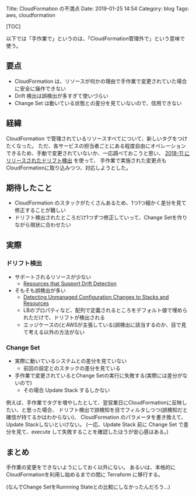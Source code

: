Title: CloudFormation の不満点
Date: 2019-01-25 14:54
Category: blog
Tags: aws, cloudformation

[TOC]


以下では「手作業で」というのは、「CloudFormation管理外で」という意味で使う。

## 要点

* CloudFormation は、リソースが何かの理由で手作業で変更されていた場合に安全に操作できない
* Drift 検出は誤検出が多すぎて使いづらい
* Change Set は動いている状態との差分を見ていないので、信用できない

## 経緯

CloudFormation で管理されているリソースすべてについて、新しいタグをつけたくなった。
ただ、各サービスの担当者ごとにある程度自由にオペレーションできるため、手動で変更されていないか、一応調べておこうと思い、
[2018-11 にリリースされたドリフト検出](https://aws.amazon.com/jp/blogs/news/new-cloudformation-drift-detection/) を使って、
手作業で実施された変更点もCloudFormationに取り込みつつ、対応しようとした。


## 期待したこと

* CloudFormation のスタックがたくさんあるため、1つ1つ細かく差分を見て修正することが難しい
* ドリフト検出されたところだけ1つずつ修正していって、Change Setを作りながら現状に合わせたい

## 実際

### ドリフト検出


* サポートされるリソースが少ない
  * [Resources that Support Drift Detection](https://docs.aws.amazon.com/ja_jp/AWSCloudFormation/latest/UserGuide/using-cfn-stack-drift-resource-list.html)
* そもそも誤検出が多い
  * [Detecting Unmanaged Configuration Changes to Stacks and Resources](https://docs.aws.amazon.com/ja_jp/AWSCloudFormation/latest/UserGuide/using-cfn-stack-drift.html?shortFooter=true#drift-considerations)
  * LBのプロパティなど、配列で定義されるところをデフォルト値で埋められただけで、ドリフトが検出される
  * エッジケースの(とAWSが主張している)誤検出に該当するのか、目で見て考える以外の方法がない

### Change Set

* 実際に動いているシステムとの差分を見ていない
  * 前回の設定とのスタックの差分を見ている
* 手作業で変更されているとChange Setの実行に失敗する(実際には差分がないので)
  * その場合 Update Stack するしかない

例えば、手作業でタグを増やしたとして、翌営業日にCloudFormationに反映したい、と思った場合、
ドリフト検出で誤検知を目でフィルタしつつ(誤検知だと確信が持てるかはわからない)、
CloudFormation のパラメータを書き換えて、Update Stackしないといけない。
(一応、Update Stack 前に Change Set で差分を見て、execute して失敗することを確認したほうが安心感はある。)


## まとめ

手作業の変更をできないようにしておく以外にない。
あるいは、本格的にCloudFormationを利用し始めるまでの間に Terraform に移行する。

(なんでChange SetをRunnning Stateとの比較にしなかったんだろう...)
